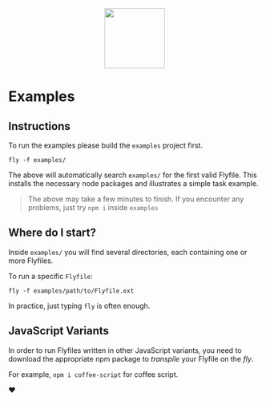 <div align="center">
  <a href="http://github.com/flyjs/fly">
    <img width=120px  src="https://cloud.githubusercontent.com/assets/8317250/8430194/35c6043a-1f6a-11e5-8cbd-af6cc86baa84.png">
  </a>
</div>

# Examples

## Instructions

To run the examples please build the `examples` project first.

```
fly -f examples/
```

The above will automatically search `examples/` for the first valid Flyfile. This installs the necessary node packages and illustrates a simple task example.

> The above may take a few minutes to finish. If you encounter any problems, just try `npm i` inside `examples`


## Where do I start?

Inside `examples/` you will find several directories, each containing one or more Flyfiles.

To run a specific `Flyfile`:

```
fly -f examples/path/to/Flyfile.ext
```

In practice, just typing `fly` is often enough.

## JavaScript Variants

In order to run Flyfiles written in other JavaScript variants, you need to download the appropriate npm package to _transpile_ your Flyfile on the _fly_.

For example, `npm i coffee-script` for coffee script.

:heart:
